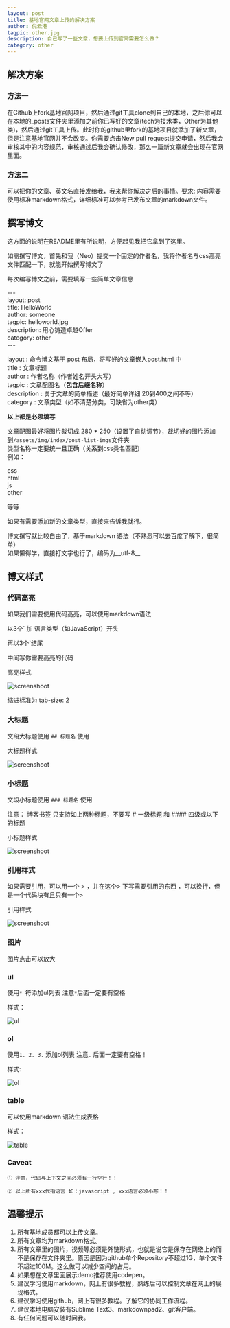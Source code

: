 ```yaml
---
layout: post 
title: 基地官网文章上传的解决方案 
author: 倪云港
tagpic: other.jpg 
description: 自己写了一些文章，想要上传到官网需要怎么做？ 
category: other 
---
```



## 解决方案

### 方法一

在Github上fork基地官网项目，然后通过git工具clone到自己的本地，之后你可以在本地的_posts文件夹里添加之前你已写好的文章(tech为技术类，Other为其他类)，然后通过git工具上传。此时你的github里fork的基地项目就添加了新文章，但是注意基地官网并不会改变。你需要点击New pull request提交申请，然后我会审核其中的内容规范，审核通过后我会确认修改，那么一篇新文章就会出现在官网里面。

### 方法二

可以把你的文章、英文名直接发给我，我来帮你解决之后的事情。要求: 内容需要使用标准markdown格式，详细标准可以参考已发布文章的markdown文件。

## 撰写博文

这方面的说明在README里有所说明，方便起见我把它拿到了这里。

如需撰写博文，首先和我（Neo）提交一个固定的作者名，我将作者名与css高亮文件匹配一下，就能开始撰写博文了

每次编写博文之前，需要填写一些简单文章信息

---<br/>
layout: post <br/>
title: HelloWorld <br/>
author: someone <br/>
tagpic: helloworld.jpg <br/>
description: 用心铸造卓越Offer <br/>
category: other <br/>
---<br/>


layout      : 命令博文基于 post 布局，将写好的文章嵌入post.html 中<br/>
title       : 文章标题<br/>
author      : 作者名称（作者姓名开头大写）<br/>
tagpic      : 文章配图名（__包含后缀名称__）<br/>
description : 关于文章的简单描述（最好简单详细 20到400之间不等）<br/>
category    : 文章类型（如不清楚分类，可缺省为other类）<br/>

__以上都是必须填写__

文章配图最好将图片裁切成 280 * 250（设置了自动调节），裁切好的图片添加到`/assets/img/index/post-list-imgs`文件夹<br/>
类型名称一定要统一且正确（关系到css类名匹配）<br/>
例如：

css<br/>
html<br/>
js<br/>
other<br/>

等等

如果有需要添加新的文章类型，直接来告诉我就行。

博文撰写就比较自由了，基于markdown 语法（不熟悉可以去百度了解下，很简单）<br/>
如果懒得学，直接打文字也行了，编码为__utf-8__

## 博文样式

### 代码高亮
 
如果我们需要使用代码高亮，可以使用markdown语法

以3个` 加 语言类型（如JavaScript）开头
   
再以3个`结尾

中间写你需要高亮的代码


高亮样式

![screenshoot](/assets/img/ReadMe/highlight.png)

缩进标准为 tab-size: 2

### 大标题

文段大标题使用 `## 标题名` 使用

大标题样式

![screenshoot](/assets/img/ReadMe/f-title.png)


### 小标题

文段小标题使用 `### 标题名` 使用

注意： 博客书签 只支持如上两种标题，不要写 # 一级标题 和 #### 四级或以下的标题

小标题样式

![screenshoot](/assets/img/ReadMe/s-title.png)


### 引用样式

如果需要引用，可以用一个 > ，并在这个> 下写需要引用的东西 ，可以换行，但是一个代码块有且只有一个>

引用样式

![screenshoot](/assets/img/ReadMe/quote.png)

### 图片

图片点击可以放大

### ul

使用`* `符添加ul列表 注意`*`后面一定要有空格

样式：

![ul](/assets/img/ReadMe/ul.png)

### ol

使用`1. 2. 3.` 添加ol列表 注意`.` 后面一定要有空格！

样式:

![ol](/assets/img/ReadMe/ol.png)

### table

可以使用markdown 语法生成表格

样式：

![table](/assets/img/ReadMe/table.png)

### Caveat 

`① 注意，代码与上下文之间必须有一行空行！！`

`② 以上所有xxx代指语言 如：javascript , xxx语言必须小写！！`

## 温馨提示

1. 所有基地成员都可以上传文章。
2. 所有文章均为markdown格式。
3. 所有文章里的图片，视频等必须是外链形式，也就是说它是保存在网络上的而不是保存在文件夹里。原因是因为github单个Repository不超过1G，单个文件不超过100M。这么做可以减少空间的占用。
4. 如果想在文章里面展示demo推荐使用codepen。
5. 建议学习使用markdown，网上有很多教程，熟练后可以控制文章在网上的展现格式。
6. 建议学习使用github，网上有很多教程。了解它的协同工作流程。
7. 建议本地电脑安装有Sublime Text3、markdownpad2、git客户端。
8. 有任何问题可以随时问我。